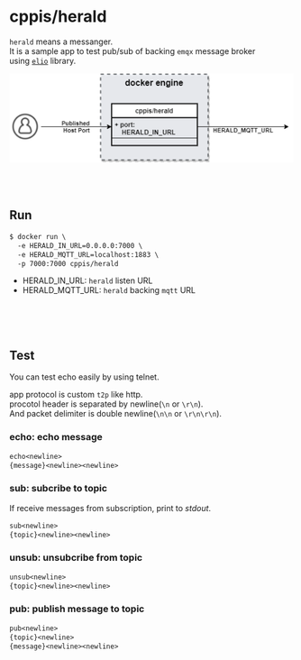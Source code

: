 # cppis/herald  
`herald` means a messanger.  
It is a sample app to test pub/sub of backing `emqx` message broker  
using [`elio`](https://github.com/cppis/elio) library.  

![docs/images/cppis.herald.png](https://github.com/cppis/elio/blob/dev/docs/images/cppis.herald.png?raw=true)  

<br/><br/>

## Run  
```shell
$ docker run \
  -e HERALD_IN_URL=0.0.0.0:7000 \
  -e HERALD_MQTT_URL=localhost:1883 \
  -p 7000:7000 cppis/herald
```
* HERALD_IN_URL: `herald` listen URL  
* HERALD_MQTT_URL: `herald` backing `mqtt` URL  

<br/><br/><br/>

## Test  
You can test echo easily by using telnet.  

app protocol is custom `t2p` like http.  
procotol header is separated by newline(`\n` or `\r\n`).  
And packet delimiter is double newline(`\n\n` or `\r\n\r\n`).

### echo: echo message    
  ```
  echo<newline>
  {message}<newline><newline>
  ```
### sub: subcribe to topic    
  If receive messages from subscription, print to *stdout*. 
  ```
  sub<newline>
  {topic}<newline><newline>
  ```
### unsub: unsubcribe from topic  
  ```
  unsub<newline>
  {topic}<newline><newline>
  ```
### pub: publish message to topic  
  ```
  pub<newline>
  {topic}<newline>
  {message}<newline><newline>
  ```
